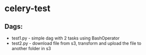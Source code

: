 # celery-test

## Dags:
- test1.py - simple dag with 2 tasks using BashOperator 
- test2.py - download file from s3, transform and upload the file to another folder in s3 

